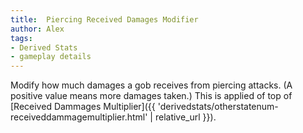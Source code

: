 ```yaml
---
title:  Piercing Received Damages Modifier
author: Alex
tags:
- Derived Stats
- gameplay details
---                               
```






Modify how much damages a gob receives from piercing attacks. (A positive value means more damages taken.) This is applied of top of [Received Dammages Multiplier]({{ 'derivedstats/otherstatenum-receiveddammagemultiplier.html' | relative_url }}).


